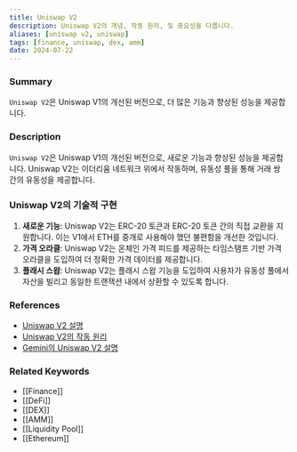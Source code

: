 ```yaml
---
title: Uniswap V2
description: Uniswap V2의 개념, 작동 원리, 및 중요성을 다룹니다.
aliases: [uniswap v2, uniswap]
tags: [finance, uniswap, dex, amm]
date: 2024-07-22
---
```

### Summary

`Uniswap V2`은 Uniswap V1의 개선된 버전으로, 더 많은 기능과 향상된 성능을 제공합니다.

### Description

`Uniswap V2`은 Uniswap V1의 개선된 버전으로, 새로운 기능과 향상된 성능을 제공합니다. Uniswap V2는 이더리움 네트워크 위에서 작동하며, 유동성 풀을 통해 거래 쌍 간의 유동성을 제공합니다.

### Uniswap V2의 기술적 구현

1. **새로운 기능**: Uniswap V2는 ERC-20 토큰과 ERC-20 토큰 간의 직접 교환을 지원합니다. 이는 V1에서 ETH를 중개로 사용해야 했던 불편함을 개선한 것입니다.
2. **가격 오라클**: Uniswap V2는 온체인 가격 피드를 제공하는 타임스탬프 기반 가격 오라클을 도입하여 더 정확한 가격 데이터를 제공합니다.
3. **플래시 스왑**: Uniswap V2는 플래시 스왑 기능을 도입하여 사용자가 유동성 풀에서 자산을 빌리고 동일한 트랜잭션 내에서 상환할 수 있도록 합니다.

### References

- [Uniswap V2 설명](https://uniswap.org/docs/v2/)
- [Uniswap V2의 작동 원리](https://www.investopedia.com/terms/u/uniswap.asp)
- [Gemini의 Uniswap V2 설명](https://www.gemini.com/cryptopedia/search?query=uniswap)

### Related Keywords

- [[Finance]]
- [[DeFi]]
- [[DEX]]
- [[AMM]]
- [[Liquidity Pool]]
- [[Ethereum]]
